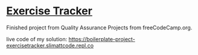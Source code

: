 # [Exercise Tracker](https://www.freecodecamp.org/learn/apis-and-microservices/apis-and-microservices-projects/exercise-tracker)  

Finished project from Quality Assurance Projects from freeCodeCamp.org.  

live code of my solution: https://boilerplate-project-exercisetracker.slimattcode.repl.co
